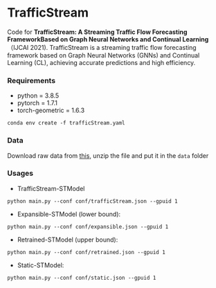 # TrafficStream

Code for **TrafficStream: A Streaming Traffic Flow Forecasting FrameworkBased on Graph Neural Networks and Continual Learning**（IJCAI 2021). TrafficStream is a streaming traffic flow forecasting framework based on Graph Neural Networks (GNNs) and Continual Learning (CL), achieving accurate predictions and high efficiency.

### Requirements

* python = 3.8.5
* pytorch = 1.7.1
* torch-geometric = 1.6.3

```
conda env create -f trafficStream.yaml
```
  
### Data

Download raw data from [this](https://drive.google.com/file/d/1P5wowSaNSWBNCK3mQwESp-G2zsutXc5S/view?usp=sharing), unzip the file and put it in the `data` folder

### Usages

* TrafficStream-STModel
```
python main.py --conf conf/trafficStream.json --gpuid 1
```
* Expansible-STModel (lower bound):
```
python main.py --conf conf/expansible.json --gpuid 1
```
* Retrained-STModel (upper bound):
```
python main.py --conf conf/retrained.json --gpuid 1
```
* Static-STModel:
```
python main.py --conf conf/static.json --gpuid 1
```

